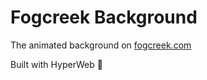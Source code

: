 # Fogcreek Background

The animated background on [fogcreek.com][fb]

Built with HyperWeb :milky_way:

[fb]:www.fogcreek.com